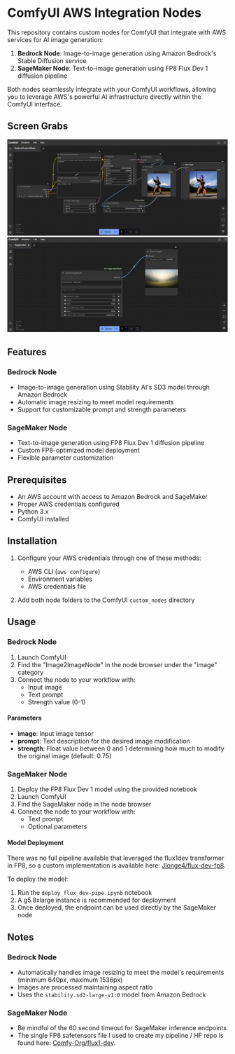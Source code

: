 # ComfyUI AWS Integration Nodes

This repository contains custom nodes for ComfyUI that integrate with AWS services for AI image generation:

1. **Bedrock Node**: Image-to-image generation using Amazon Bedrock's Stable Diffusion service
2. **SageMaker Node**: Text-to-image generation using FP8 Flux Dev 1 diffusion pipeline

Both nodes seamlessly integrate with your ComfyUI workflows, allowing you to leverage AWS's powerful AI infrastructure directly within the ComfyUI interface.

## Screen Grabs

![ComfyUI Bedrock Node Example](imgs/comfy-custom.png)
![ComfyUI SageMaker Node Example](imgs/sagemaker_node.png)

## Features

### Bedrock Node
- Image-to-image generation using Stability AI's SD3 model through Amazon Bedrock
- Automatic image resizing to meet model requirements
- Support for customizable prompt and strength parameters

### SageMaker Node
- Text-to-image generation using FP8 Flux Dev 1 diffusion pipeline
- Custom FP8-optimized model deployment
- Flexible parameter customization

## Prerequisites

- An AWS account with access to Amazon Bedrock and SageMaker
- Proper AWS credentials configured
- Python 3.x
- ComfyUI installed

## Installation

1. Configure your AWS credentials through one of these methods:
   - AWS CLI (`aws configure`)
   - Environment variables
   - AWS credentials file

2. Add both node folders to the ComfyUI `custom_nodes` directory

## Usage

### Bedrock Node

1. Launch ComfyUI
2. Find the "Image2ImageNode" in the node browser under the "image" category
3. Connect the node to your workflow with:
   - Input image
   - Text prompt
   - Strength value (0-1)

#### Parameters
- **image**: Input image tensor
- **prompt**: Text description for the desired image modification
- **strength**: Float value between 0 and 1 determining how much to modify the original image (default: 0.75)

### SageMaker Node

1. Deploy the FP8 Flux Dev 1 model using the provided notebook
2. Launch ComfyUI
3. Find the SageMaker node in the node browser
4. Connect the node to your workflow with:
   - Text prompt
   - Optional parameters

#### Model Deployment
There was no full pipeline available that leveraged the flux1dev transformer in FP8, so a custom implementation is available here: [Jlonge4/flux-dev-fp8](https://huggingface.co/Jlonge4/flux-dev-fp8).

To deploy the model:
1. Run the `deploy_flux_dev-pipe.ipynb` notebook
2. A g5.8xlarge instance is recommended for deployment
3. Once deployed, the endpoint can be used directly by the SageMaker node

## Notes

### Bedrock Node
- Automatically handles image resizing to meet the model's requirements (minimum 640px, maximum 1536px)
- Images are processed maintaining aspect ratio
- Uses the `stability.sd3-large-v1:0` model from Amazon Bedrock

### SageMaker Node
- Be mindful of the 60 second timeout for SageMaker inference endpoints
- The single FP8 safetensors file I used to create my pipeline / HF repo is found here: [Comfy-Org/flux1-dev](https://huggingface.co/Comfy-Org/flux1-dev).